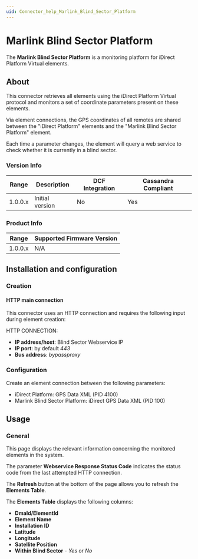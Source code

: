 ```yaml
---
uid: Connector_help_Marlink_Blind_Sector_Platform
---
```


# Marlink Blind Sector Platform

The **Marlink Blind Sector Platform** is a monitoring platform for iDirect Platform Virtual elements.

## About

This connector retrieves all elements using the iDirect Platform Virtual protocol and monitors a set of coordinate parameters present on these elements.

Via element connections, the GPS coordinates of all remotes are shared between the "iDirect Platform" elements and the "Marlink Blind Sector Platform" element.

Each time a parameter changes, the element will query a web service to check whether it is currently in a blind sector.

### Version Info

| **Range** | **Description** | **DCF Integration** | **Cassandra Compliant** |
|------------------|-----------------|---------------------|-------------------------|
| 1.0.0.x          | Initial version | No                  | Yes                     |

### Product Info

| Range | Supported Firmware Version |
|------------------|-----------------------------|
| 1.0.0.x          | N/A                         |

## Installation and configuration

### Creation

#### HTTP main connection

This connector uses an HTTP connection and requires the following input during element creation:

HTTP CONNECTION:

- **IP address/host**: Blind Sector Webservice IP
- **IP port**: by default *443*
- **Bus address**: *bypassproxy*

### Configuration

Create an element connection between the following parameters:

- iDirect Platform: GPS Data XML (PID 4100)
- Marlink Blind Sector Platform: iDirect GPS Data XML (PID 100)

## Usage

### General

This page displays the relevant information concerning the monitored elements in the system.

The parameter **Webservice Response Status Code** indicates the status code from the last attempted HTTP connection.

The **Refresh** button at the bottom of the page allows you to refresh the **Elements Table**.

The **Elements Table** displays the following columns:

- **DmaId/ElementId**
- **Element Name**
- **Installation ID**
- **Latitude**
- **Longitude**
- **Satellite Position**
- **Within Blind Sector** - *Yes* or *No*
